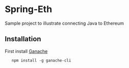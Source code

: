 # Spring-Eth

Sample project to illustrate connecting Java to Ethereum

## Installation

First install [Ganache](https://github.com/trufflesuite/ganache-cli)

       npm install -g ganache-cli